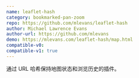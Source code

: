 ```yaml
---
name: leaflet-hash
category: bookmarked-pan-zoom
repo: https://github.com/mlevans/leaflet-hash
author: Michael Lawrence Evans
author-url: https://github.com/mlevans
demo: https://mlevans.com/leaflet-hash/map.html
compatible-v0:
compatible-v1: true
---
```


通过 URL 哈希保持地图状态和浏览历史的插件。
